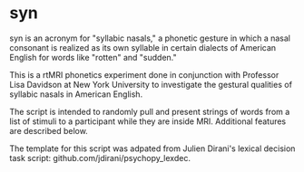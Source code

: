# syn

syn is an acronym for "syllabic nasals," a phonetic gesture in which a nasal consonant is realized as its own syllable in certain dialects of American English for words like "rotten" and "sudden."

This is a rtMRI phonetics experiment done in conjunction with Professor Lisa Davidson at New York University to investigate the gestural qualities of syllabic nasals in American English.

The script is intended to randomly pull and present strings of words from a list of stimuli to a participant while they are inside MRI. Additional features are described below.

The template for this script was adpated from Julien Dirani's lexical decision task script: github.com/jdirani/psychopy_lexdec.

